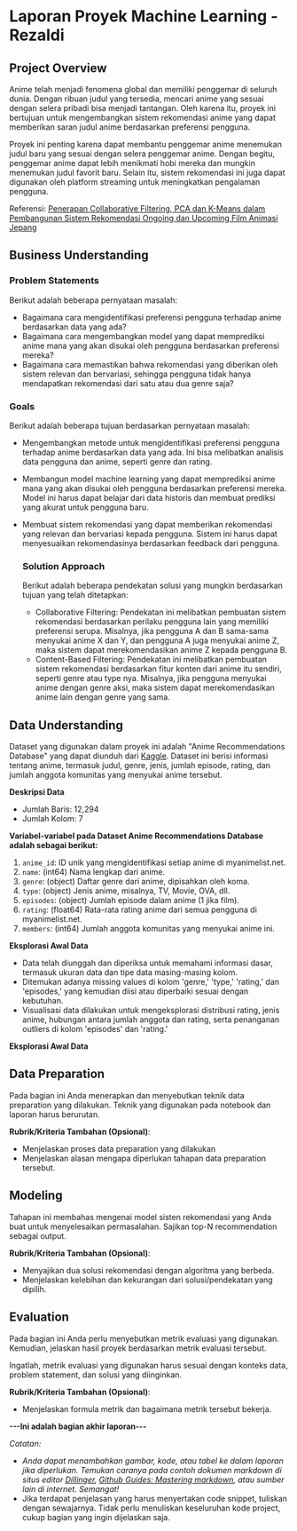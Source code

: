 # Laporan Proyek Machine Learning - Rezaldi

## Project Overview

Anime telah menjadi fenomena global dan memiliki penggemar di seluruh dunia. Dengan ribuan judul yang tersedia, mencari anime yang sesuai dengan selera pribadi bisa menjadi tantangan. Oleh karena itu, proyek ini bertujuan untuk mengembangkan sistem rekomendasi anime yang dapat memberikan saran judul anime berdasarkan preferensi pengguna.

Proyek ini penting karena dapat membantu penggemar anime menemukan judul baru yang sesuai dengan selera penggemar anime. Dengan begitu, penggemar anime dapat lebih menikmati hobi mereka dan mungkin menemukan judul favorit baru. Selain itu, sistem rekomendasi ini juga dapat digunakan oleh platform streaming untuk meningkatkan pengalaman pengguna.
  
  Referensi: [Penerapan Collaborative Filtering, PCA dan K-Means dalam Pembangunan Sistem Rekomendasi Ongoing dan Upcoming Film Animasi Jepang](https://conference.upnvj.ac.id/index.php/senamika/article/view/1343) 

## Business Understanding

### Problem Statements

Berikut adalah beberapa pernyataan masalah:
- Bagaimana cara mengidentifikasi preferensi pengguna terhadap anime berdasarkan data yang ada?
- Bagaimana cara mengembangkan model yang dapat memprediksi anime mana yang akan disukai oleh pengguna berdasarkan preferensi mereka?
- Bagaimana cara memastikan bahwa rekomendasi yang diberikan oleh sistem relevan dan bervariasi, sehingga pengguna tidak hanya mendapatkan rekomendasi dari satu atau dua genre saja?

### Goals

Berikut adalah beberapa tujuan berdasarkan pernyataan masalah:
- Mengembangkan metode untuk mengidentifikasi preferensi pengguna terhadap anime berdasarkan data yang ada. Ini bisa melibatkan analisis data pengguna dan anime, seperti genre dan rating.
- Membangun model machine learning yang dapat memprediksi anime mana yang akan disukai oleh pengguna berdasarkan preferensi mereka. Model ini harus dapat belajar dari data historis dan membuat prediksi yang akurat untuk pengguna baru.
- Membuat sistem rekomendasi yang dapat memberikan rekomendasi yang relevan dan bervariasi kepada pengguna. Sistem ini harus dapat menyesuaikan rekomendasinya berdasarkan feedback dari pengguna.

    ### Solution Approach
    Berikut adalah beberapa pendekatan solusi yang mungkin berdasarkan tujuan yang telah ditetapkan:

    - Collaborative Filtering: Pendekatan ini melibatkan pembuatan sistem rekomendasi berdasarkan perilaku pengguna lain yang memiliki preferensi serupa. Misalnya, jika pengguna A dan B sama-sama menyukai anime X dan Y, dan pengguna A juga menyukai anime Z, maka sistem dapat merekomendasikan anime Z kepada pengguna B.
    - Content-Based Filtering: Pendekatan ini melibatkan pembuatan sistem rekomendasi berdasarkan fitur konten dari anime itu sendiri, seperti genre atau type nya. Misalnya, jika pengguna menyukai anime dengan genre aksi, maka sistem dapat merekomendasikan anime lain dengan genre yang sama.


## Data Understanding

Dataset yang digunakan dalam proyek ini adalah "Anime Recommendations Database" yang dapat diunduh dari [Kaggle](https://www.kaggle.com/CooperUnion/anime-recommendations-database). Dataset ini berisi informasi tentang anime, termasuk judul, genre, jenis, jumlah episode, rating, dan jumlah anggota komunitas yang menyukai anime tersebut.

**Deskripsi Data**

- Jumlah Baris: 12,294
- Jumlah Kolom: 7

**Variabel-variabel pada Dataset Anime Recommendations Database adalah sebagai berikut:**

1. `anime_id`: ID unik yang mengidentifikasi setiap anime di myanimelist.net.
2. `name`: (int64) Nama lengkap dari anime.
3. `genre`: (object) Daftar genre dari anime, dipisahkan oleh koma.
4. `type`: (object) Jenis anime, misalnya, TV, Movie, OVA, dll.
5. `episodes`: (object) Jumlah episode dalam anime (1 jika film).
6. `rating`: (float64) Rata-rata rating anime dari semua pengguna di myanimelist.net.
7. `members`: (int64) Jumlah anggota komunitas yang menyukai anime ini.

**Eksplorasi Awal Data**

- Data telah diunggah dan diperiksa untuk memahami informasi dasar, termasuk ukuran data dan tipe data masing-masing kolom.
- Ditemukan adanya missing values di kolom 'genre,' 'type,' 'rating,' dan 'episodes,' yang kemudian diisi atau diperbaiki sesuai dengan kebutuhan.
- Visualisasi data dilakukan untuk mengeksplorasi distribusi rating, jenis anime, hubungan antara jumlah anggota dan rating, serta penanganan outliers di kolom 'episodes' dan 'rating.'

**Eksplorasi Awal Data**


## Data Preparation
Pada bagian ini Anda menerapkan dan menyebutkan teknik data preparation yang dilakukan. Teknik yang digunakan pada notebook dan laporan harus berurutan.

**Rubrik/Kriteria Tambahan (Opsional)**: 
- Menjelaskan proses data preparation yang dilakukan
- Menjelaskan alasan mengapa diperlukan tahapan data preparation tersebut.

## Modeling
Tahapan ini membahas mengenai model sisten rekomendasi yang Anda buat untuk menyelesaikan permasalahan. Sajikan top-N recommendation sebagai output.

**Rubrik/Kriteria Tambahan (Opsional)**: 
- Menyajikan dua solusi rekomendasi dengan algoritma yang berbeda.
- Menjelaskan kelebihan dan kekurangan dari solusi/pendekatan yang dipilih.

## Evaluation
Pada bagian ini Anda perlu menyebutkan metrik evaluasi yang digunakan. Kemudian, jelaskan hasil proyek berdasarkan metrik evaluasi tersebut.

Ingatlah, metrik evaluasi yang digunakan harus sesuai dengan konteks data, problem statement, dan solusi yang diinginkan.

**Rubrik/Kriteria Tambahan (Opsional)**: 
- Menjelaskan formula metrik dan bagaimana metrik tersebut bekerja.

**---Ini adalah bagian akhir laporan---**

_Catatan:_
- _Anda dapat menambahkan gambar, kode, atau tabel ke dalam laporan jika diperlukan. Temukan caranya pada contoh dokumen markdown di situs editor [Dillinger](https://dillinger.io/), [Github Guides: Mastering markdown](https://guides.github.com/features/mastering-markdown/), atau sumber lain di internet. Semangat!_
- Jika terdapat penjelasan yang harus menyertakan code snippet, tuliskan dengan sewajarnya. Tidak perlu menuliskan keseluruhan kode project, cukup bagian yang ingin dijelaskan saja.
